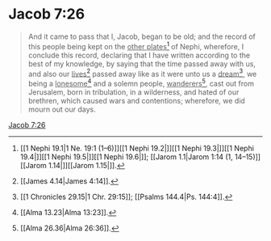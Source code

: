 # Jacob 7:26

> And it came to pass that I, Jacob, began to be old; and the record of this people being kept on the <u>other plates</u>[^a] of Nephi, wherefore, I conclude this record, declaring that I have written according to the best of my knowledge, by saying that the time passed away with us, and also our <u>lives</u>[^b] passed away like as it were unto us a <u>dream</u>[^c], we being a <u>lonesome</u>[^d] and a solemn people, <u>wanderers</u>[^e], cast out from Jerusalem, born in tribulation, in a wilderness, and hated of our brethren, which caused wars and contentions; wherefore, we did mourn out our days.

[Jacob 7:26](https://www.churchofjesuschrist.org/study/scriptures/bofm/jacob/7?lang=eng&id=p26#p26)


[^a]: [[1 Nephi 19.1|1 Ne. 19:1 (1–6)]][[1 Nephi 19.2|]][[1 Nephi 19.3|]][[1 Nephi 19.4|]][[1 Nephi 19.5|]][[1 Nephi 19.6|]]; [[Jarom 1.1|Jarom 1:14 (1, 14–15)]][[Jarom 1.14|]][[Jarom 1.15|]].  
[^b]: [[James 4.14|James 4:14]].  
[^c]: [[1 Chronicles 29.15|1 Chr. 29:15]]; [[Psalms 144.4|Ps. 144:4]].  
[^d]: [[Alma 13.23|Alma 13:23]].  
[^e]: [[Alma 26.36|Alma 26:36]].  
